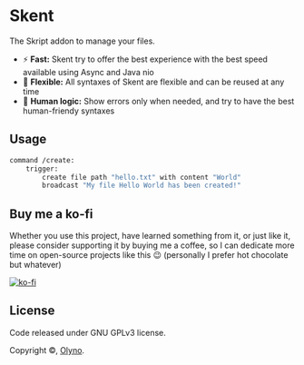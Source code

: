 # Skent

The Skript addon to manage your files.

 * ⚡ **Fast:** Skent try to offer the best experience with the best speed available using Async and Java nio
 * 💪 **Flexible:** All syntaxes of Skent are flexible and can be reused at any time
 * 🧠 **Human logic:** Show errors only when needed, and try to have the best human-friendy syntaxes

## Usage

```vb
command /create:
    trigger:
        create file path "hello.txt" with content "World"
        broadcast "My file Hello World has been created!"
```

## Buy me a ko-fi

Whether you use this project, have learned something from it, or just like it, please consider supporting it by buying me a coffee, so I can dedicate more time on open-source projects like this 😉 (personally I prefer hot chocolate but whatever)

[![ko-fi](https://www.ko-fi.com/img/githubbutton_sm.svg)](https://ko-fi.com/A0A31UA1J)

## License

Code released under GNU GPLv3 license.

Copyright ©, [Olyno](https://github.com/Olyno).
